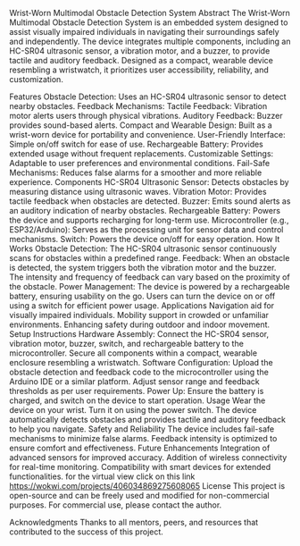 Wrist-Worn Multimodal Obstacle Detection System
Abstract
The Wrist-Worn Multimodal Obstacle Detection System is an embedded system designed to assist visually impaired individuals in navigating their surroundings safely and independently. The device integrates multiple components, including an HC-SR04 ultrasonic sensor, a vibration motor, and a buzzer, to provide tactile and auditory feedback. Designed as a compact, wearable device resembling a wristwatch, it prioritizes user accessibility, reliability, and customization.

Features
Obstacle Detection: Uses an HC-SR04 ultrasonic sensor to detect nearby obstacles.
Feedback Mechanisms:
Tactile Feedback: Vibration motor alerts users through physical vibrations.
Auditory Feedback: Buzzer provides sound-based alerts.
Compact and Wearable Design: Built as a wrist-worn device for portability and convenience.
User-Friendly Interface: Simple on/off switch for ease of use.
Rechargeable Battery: Provides extended usage without frequent replacements.
Customizable Settings: Adaptable to user preferences and environmental conditions.
Fail-Safe Mechanisms: Reduces false alarms for a smoother and more reliable experience.
Components
HC-SR04 Ultrasonic Sensor: Detects obstacles by measuring distance using ultrasonic waves.
Vibration Motor: Provides tactile feedback when obstacles are detected.
Buzzer: Emits sound alerts as an auditory indication of nearby obstacles.
Rechargeable Battery: Powers the device and supports recharging for long-term use.
Microcontroller (e.g., ESP32/Arduino): Serves as the processing unit for sensor data and control mechanisms.
Switch: Powers the device on/off for easy operation.
How It Works
Obstacle Detection:
The HC-SR04 ultrasonic sensor continuously scans for obstacles within a predefined range.
Feedback:
When an obstacle is detected, the system triggers both the vibration motor and the buzzer.
The intensity and frequency of feedback can vary based on the proximity of the obstacle.
Power Management:
The device is powered by a rechargeable battery, ensuring usability on the go.
Users can turn the device on or off using a switch for efficient power usage.
Applications
Navigation aid for visually impaired individuals.
Mobility support in crowded or unfamiliar environments.
Enhancing safety during outdoor and indoor movement.
Setup Instructions
Hardware Assembly:
Connect the HC-SR04 sensor, vibration motor, buzzer, switch, and rechargeable battery to the microcontroller.
Secure all components within a compact, wearable enclosure resembling a wristwatch.
Software Configuration:
Upload the obstacle detection and feedback code to the microcontroller using the Arduino IDE or a similar platform.
Adjust sensor range and feedback thresholds as per user requirements.
Power Up:
Ensure the battery is charged, and switch on the device to start operation.
Usage
Wear the device on your wrist.
Turn it on using the power switch.
The device automatically detects obstacles and provides tactile and auditory feedback to help you navigate.
Safety and Reliability
The device includes fail-safe mechanisms to minimize false alarms.
Feedback intensity is optimized to ensure comfort and effectiveness.
Future Enhancements
Integration of advanced sensors for improved accuracy.
Addition of wireless connectivity for real-time monitoring.
Compatibility with smart devices for extended functionalities.
for the virtual view click on this link https://wokwi.com/projects/406034869275608065
License
This project is open-source and can be freely used and modified for non-commercial purposes. For commercial use, please contact the author.

Acknowledgments
Thanks to all mentors, peers, and resources that contributed to the success of this project.
